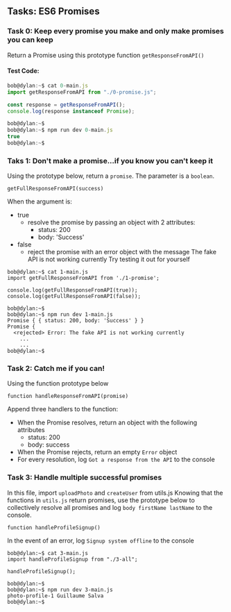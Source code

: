 ## Tasks: ES6 Promises
### Task 0: Keep every promise you make and only make promises you can keep
Return a Promise using this prototype function `getResponseFromAPI()`

#### Test Code:
```javascript
bob@dylan:~$ cat 0-main.js
import getResponseFromAPI from "./0-promise.js";

const response = getResponseFromAPI();
console.log(response instanceof Promise);

bob@dylan:~$ 
bob@dylan:~$ npm run dev 0-main.js 
true
bob@dylan:~$ 
```

### Taks 1: Don't make a promise...if you know you can't keep it
Using the prototype below, return a `promise`. The parameter is a `boolean`.
```
getFullResponseFromAPI(success)
```
When the argument is:
- true
	- resolve the promise by passing an object with 2 attributes:
		- status: 200
		- body: 'Success'
- false
	- reject the promise with an error object with the message The fake API is not working currently
Try testing it out for yourself
```
bob@dylan:~$ cat 1-main.js
import getFullResponseFromAPI from './1-promise';

console.log(getFullResponseFromAPI(true));
console.log(getFullResponseFromAPI(false));

bob@dylan:~$ 
bob@dylan:~$ npm run dev 1-main.js 
Promise { { status: 200, body: 'Success' } }
Promise {
  <rejected> Error: The fake API is not working currently
    ...
    ...
bob@dylan:~$ 
```

### Task 2: Catch me if you can!
Using the function prototype below
```
function handleResponseFromAPI(promise)
```

Append three handlers to the function:
- When the Promise resolves, return an object with the following attributes
	- status: 200
	- body: success
- When the Promise rejects, return an empty `Error` object
- For every resolution, log `Got a response from the API` to the console

### Task 3: Handle multiple successful promises
In this file, import `uploadPhoto` and `createUser` from utils.js
Knowing that the functions in `utils.js` return promises, use the prototype below to collectively resolve all promises and log `body firstName lastName` to the console.
```
function handleProfileSignup()
```
In the event of an error, log `Signup system offline` to the console
```
bob@dylan:~$ cat 3-main.js
import handleProfileSignup from "./3-all";

handleProfileSignup();

bob@dylan:~$ 
bob@dylan:~$ npm run dev 3-main.js 
photo-profile-1 Guillaume Salva
bob@dylan:~$ 
```

